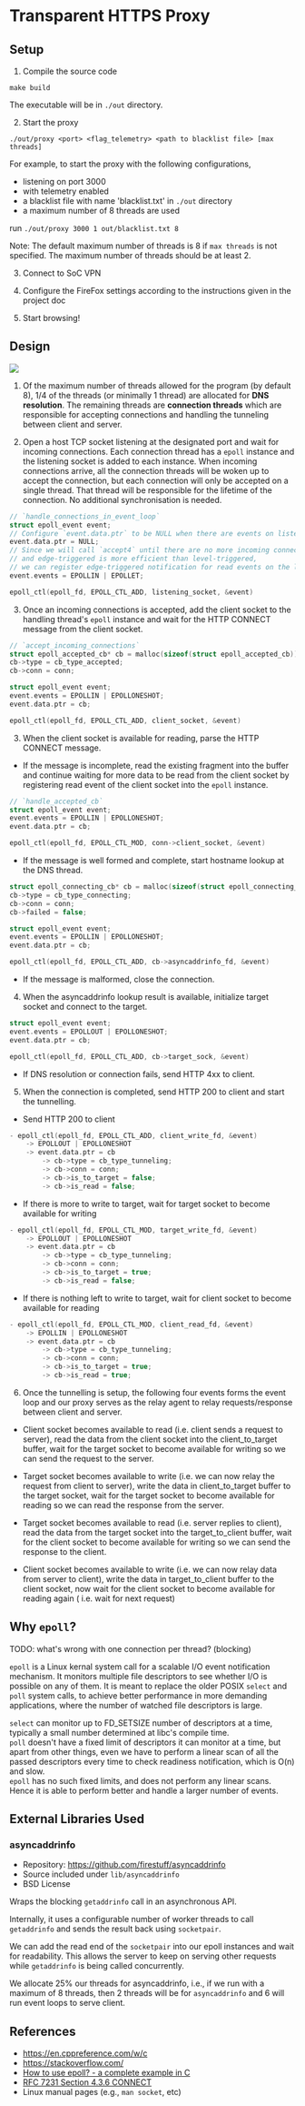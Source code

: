 # Transparent HTTPS Proxy

## Setup

1. Compile the source code

```
make build
```

The executable will be in `./out` directory.

2. Start the proxy

```
./out/proxy <port> <flag_telemetry> <path to blacklist file> [max threads]
```

For example, to start the proxy with the following configurations,

- listening on port 3000
- with telemetry enabled
- a blacklist file with name 'blacklist.txt' in `./out` directory
- a maximum number of 8 threads are used

run `./out/proxy 3000 1 out/blacklist.txt 8`

Note: The default maximum number of threads is 8 if `max threads` is not specified. The maximum number of threads should
be at least 2.

3. Connect to SoC VPN

4. Configure the FireFox settings according to the instructions given in the project doc

5. Start browsing!

## Design

![](./docs/state-transition-diagram.svg)

1. Of the maximum number of threads allowed for the program (by default 8), 1/4 of the threads (or minimally 1 thread)
   are allocated for **DNS resolution**. The remaining threads are **connection threads** which are responsible for
   accepting connections and handling the tunneling between client and server.

2. Open a host TCP socket listening at the designated port and wait for incoming connections. Each connection thread has
   a `epoll` instance and the listening socket is added to each instance. When incoming connections arrive, all the
   connection threads will be woken up to accept the connection, but each connection will only be accepted on a single
   thread. That thread will be responsible for the lifetime of the connection. No additional synchronisation is needed.

```c
// `handle_connections_in_event_loop`
struct epoll_event event;
// Configure `event.data.ptr` to be NULL when there are events on listening socket
event.data.ptr = NULL;
// Since we will call `accept4` until there are no more incoming connections,
// and edge-triggered is more efficient than level-triggered,
// we can register edge-triggered notification for read events on the listening socket
event.events = EPOLLIN | EPOLLET;

epoll_ctl(epoll_fd, EPOLL_CTL_ADD, listening_socket, &event) 
```  

3. Once an incoming connections is accepted, add the client socket to the handling thread's `epoll` instance and wait
   for the HTTP CONNECT message from the client socket.

```c
// `accept_incoming_connections`
struct epoll_accepted_cb* cb = malloc(sizeof(struct epoll_accepted_cb));
cb->type = cb_type_accepted;
cb->conn = conn;

struct epoll_event event;
event.events = EPOLLIN | EPOLLONESHOT;
event.data.ptr = cb;

epoll_ctl(epoll_fd, EPOLL_CTL_ADD, client_socket, &event)
```

3. When the client socket is available for reading, parse the HTTP CONNECT message.

- If the message is incomplete, read the existing fragment into the buffer and continue waiting for more data to be read
  from the client socket by registering read event of the client socket into the `epoll` instance.

```c
// `handle_accepted_cb`
struct epoll_event event;
event.events = EPOLLIN | EPOLLONESHOT;
event.data.ptr = cb;

epoll_ctl(epoll_fd, EPOLL_CTL_MOD, conn->client_socket, &event)
```

- If the message is well formed and complete, start hostname lookup at the DNS thread.

```c
struct epoll_connecting_cb* cb = malloc(sizeof(struct epoll_connecting_cb));
cb->type = cb_type_connecting;
cb->conn = conn;
cb->failed = false;

struct epoll_event event;
event.events = EPOLLIN | EPOLLONESHOT;
event.data.ptr = cb;

epoll_ctl(epoll_fd, EPOLL_CTL_ADD, cb->asyncaddrinfo_fd, &event)
```

- If the message is malformed, close the connection.

4. When the asyncaddrinfo lookup result is available, initialize target socket and connect to the target.

```c
struct epoll_event event;
event.events = EPOLLOUT | EPOLLONESHOT;
event.data.ptr = cb;

epoll_ctl(epoll_fd, EPOLL_CTL_ADD, cb->target_sock, &event)  
```

- If DNS resolution or connection fails, send HTTP 4xx to client.

5. When the connection is completed, send HTTP 200 to client and start the tunnelling.

- Send HTTP 200 to client

```c
- epoll_ctl(epoll_fd, EPOLL_CTL_ADD, client_write_fd, &event)  
    -> EPOLLOUT | EPOLLONESHOT  
    -> event.data.ptr = cb  
        -> cb->type = cb_type_tunneling;  
        -> cb->conn = conn;  
        -> cb->is_to_target = false;  
        -> cb->is_read = false;  
```

- If there is more to write to target, wait for target socket to become available for writing

```c
- epoll_ctl(epoll_fd, EPOLL_CTL_MOD, target_write_fd, &event) 
    -> EPOLLOUT | EPOLLONESHOT  
    -> event.data.ptr = cb  
        -> cb->type = cb_type_tunneling;  
        -> cb->conn = conn;  
        -> cb->is_to_target = true;  
        -> cb->is_read = false; 
``` 

- If there is nothing left to write to target, wait for client socket to become available for reading

```c
- epoll_ctl(epoll_fd, EPOLL_CTL_MOD, client_read_fd, &event)  
    -> EPOLLIN | EPOLLONESHOT  
    -> event.data.ptr = cb  
        -> cb->type = cb_type_tunneling;  
        -> cb->conn = conn;  
        -> cb->is_to_target = true;  
        -> cb->is_read = true;  
``` 

6. Once the tunnelling is setup, the following four events forms the event loop and our proxy serves as the relay agent
   to relay requests/response between client and server.

- Client socket becomes available to read (i.e. client sends a request to server), read the data from the client socket
  into the client_to_target buffer, wait for the target socket to become available for writing so we can send the
  request to the server.

- Target socket becomes available to write (i.e. we can now relay the request from client to server), write the data in
  client_to_target buffer to the target socket, wait for the target socket to become available for reading so we can
  read the response from the server.

- Target socket becomes available to read (i.e. server replies to client), read the data from the target socket into the
  target_to_client buffer, wait for the client socket to become available for writing so we can send the response to the
  client.

- Client socket becomes available to write (i.e. we can now relay data from server to client), write the data in
  target_to_client buffer to the client socket, now wait for the client socket to become available for reading again (
  i.e. wait for next request)

<!-- ```
struct tunnel_conn {
  // file descriptors
  int client_socket; (set in step 2) // read
  int client_socket_dup; (set in step 5) // write
  int target_socket; (set in step 4) // read
  int target_socket_dup; (set in step 5) // write

  // textual representations of ip/hostname:port for printing
  char* client_hostport; (set in step 2)
  char* target_hostport; (set in step 4)

  // obtained from the CONNECT HTTP message
  char* target_host; (set in step 3)
  char* target_port; (set in step 3)
  char* http_version; (set in step 3)

  // buffers for tunneling
  struct tunnel_buffer client_to_target_buffer; (set in step 2)
  struct tunnel_buffer target_to_client_buffer; (set in step 2)

  // how many directions of this connection have been closed (0, 1, or 2)
  int halves_closed;

  // telemetry
  bool telemetry_enabled; (set in step 2)
  struct timespec started_at; (set in step 2)
  unsigned long long n_bytes_streamed;
};
``` -->

## Why `epoll`?

TODO: what's wrong with one connection per thread? (blocking)

`epoll` is a Linux kernal system call for a scalable I/O event notification mechanism. It monitors multiple file
descriptors to see whether I/O is possible on any of them. It is meant to replace the older POSIX `select` and `poll`
system calls, to achieve better performance in more demanding applications, where the number of watched file descriptors
is large.

`select` can monitor up to FD_SETSIZE number of descriptors at a time, typically a small number determined at libc's
compile time.  
`poll` doesn't have a fixed limit of descriptors it can monitor at a time, but apart from other things, even we have to
perform a linear scan of all the passed descriptors every time to check readiness notification, which is O(n) and
slow.  
`epoll` has no such fixed limits, and does not perform any linear scans. Hence it is able to perform better and handle a
larger number of events.

<!-- ### APIs
- `epoll_create1(int flags)`  
Creates an `epoll` object and returns its file descriptor.

- `epoll_ctl(int epfd, int op, int fd, struct epoll_event *event)`  
Add, modify, or remove entries in the interest list of the epoll instance referred to by the file descriptor `epfd`. The `event` argument describes the object linked to the file descriptor `fd`.

The `struct epoll_event` is defined as:
```
typedef union epoll_data {
    void    *ptr;
    int      fd;
    uint32_t u32;
    uint64_t u64;
} epoll_data_t;

struct epoll_event {
    uint32_t     events;    /* Epoll events */
    epoll_data_t data;      /* User data variable */
};
```

The `data` member of the `epoll_event` structure specifies data that
the kernel should save and then return via `epoll_wait()` when
this file descriptor becomes ready.

The `events` member of the epoll_event structure is a bit mask
composed by ORing together zero or more of the following
available event types:

EPOLLIN  
    The associated file is available for read(2) operations.

EPOLLOUT  
    The associated file is available for write(2) operations.

EPOLLERR  
    Error condition happened on the associated file
    descriptor.

EPOLLONESHOT (since Linux 2.6.2)  
    Requests one-shot notification for the associated file
    descriptor.  This means that after an event notified for
    the file descriptor by epoll_wait(2), the file descriptor
    is disabled in the interest list and no other events will
    be reported by the epoll interface.  The user must call
    epoll_ctl() with EPOLL_CTL_MOD to rearm the file
    descriptor with a new event mask.

EPOLLET  
    Requests edge-triggered notification for the associated
    file descriptor. Edge-triggered mode delivers events only 
    when changes occur on the monitored file descriptor

- `epoll_wait(int epfd, struct epoll_event *events, int maxevents, int timeout)`
Waits for any of the events registered for with `epoll_ctl`, until at least one occurs or the timeout elapses. Returns the orccurred events in `events`, up to `maxvvents` at once. -->

## External Libraries Used

### asyncaddrinfo

- Repository: https://github.com/firestuff/asyncaddrinfo
- Source included under `lib/asyncaddrinfo`
- BSD License

Wraps the blocking `getaddrinfo` call in an asynchronous API.

Internally, it uses a configurable number of worker threads to call `getaddrinfo` and sends the result back
using `socketpair`.

We can add the read end of the `socketpair` into our epoll instances and wait for readability. This allows the server to
keep on serving other requests while `getaddrinfo` is being called concurrently.

We allocate 25% our threads for asyncaddrinfo, i.e., if we run with a maximum of 8 threads, then 2 threads will be
for `asyncaddrinfo` and 6 will run event loops to serve client.

## References

- https://en.cppreference.com/w/c
- https://stackoverflow.com/
- [How to use epoll? - a complete example in C](https://web.archive.org/web/20170427121729/https://banu.com/blog/2/how-to-use-epoll-a-complete-example-in-c/)
- [RFC 7231 Section 4.3.6 CONNECT](https://httpwg.org/specs/rfc7231.html#rfc.section.4.3.6)
- Linux manual pages (e.g., `man socket`, etc)